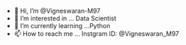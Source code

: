 - 👋 Hi, I’m @Vigneswaran-M97
- 👀 I’m interested in ... Data Scientist
- 🌱 I’m currently learning ...Python
- 📫 How to reach me ... Instgram ID: @Vigneswaran_M97
